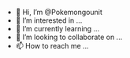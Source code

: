 - 👋 Hi, I’m @Pokemongounit
- 👀 I’m interested in ...
- 🌱 I’m currently learning ...
- 💞️ I’m looking to collaborate on ...
- 📫 How to reach me ...

<!---
Pokemongounit/Pokemongounit is a ✨ special ✨ repository because its `README.md` (this file) appears on your GitHub profile.
You can click the Preview link to take a look at your changes.
--->
